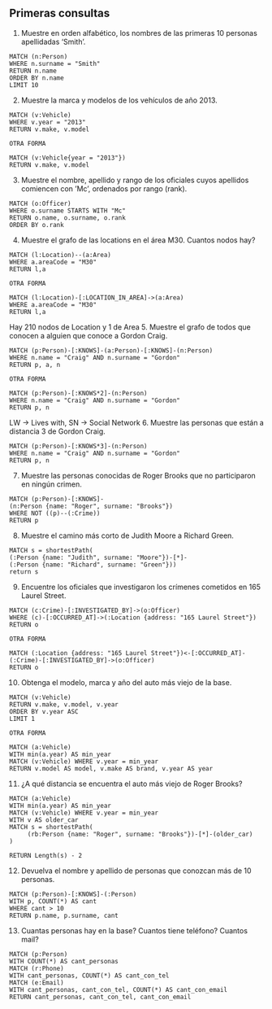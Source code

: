## Primeras consultas
1.  Muestre en orden alfabético, los nombres de las primeras 10 personas apellidadas ‘Smith’.
~~~
MATCH (n:Person) 
WHERE n.surname = "Smith" 
RETURN n.name 
ORDER BY n.name 
LIMIT 10
~~~
2.  Muestre la marca y modelos de los vehículos de año 2013.
~~~
MATCH (v:Vehicle) 
WHERE v.year = "2013"
RETURN v.make, v.model

OTRA FORMA

MATCH (v:Vehicle{year = "2013"}) 
RETURN v.make, v.model
~~~
3. Muestre el nombre, apellido y rango de los oficiales cuyos apellidos comiencen con ’Mc’, ordenados por rango (rank).
~~~
MATCH (o:Officer) 
WHERE o.surname STARTS WITH "Mc"
RETURN o.name, o.surname, o.rank
ORDER BY o.rank
~~~
4.  Muestre el grafo de las locations en el área M30. Cuantos nodos hay?
~~~
MATCH (l:Location)--(a:Area) 
WHERE a.areaCode = "M30"
RETURN l,a

OTRA FORMA

MATCH (l:Location)-[:LOCATION_IN_AREA]->(a:Area) 
WHERE a.areaCode = "M30" 
RETURN l,a
~~~
Hay 210 nodos de Location y 1 de Area
5.  Muestre el grafo de todos que conocen a alguien que conoce a Gordon Craig.
~~~
MATCH (p:Person)-[:KNOWS]-(a:Person)-[:KNOWS]-(n:Person) 
WHERE n.name = "Craig" AND n.surname = "Gordon"
RETURN p, a, n

OTRA FORMA

MATCH (p:Person)-[:KNOWS*2]-(n:Person) 
WHERE n.name = "Craig" AND n.surname = "Gordon"
RETURN p, n
~~~
LW -> Lives with, SN -> Social Network
6. Muestre las personas que están a distancia 3 de Gordon Craig.
~~~
MATCH (p:Person)-[:KNOWS*3]-(n:Person)
WHERE n.name = "Craig" AND n.surname = "Gordon"
RETURN p, n
~~~
7. Muestre las personas conocidas de Roger Brooks que no participaron en ningún crimen.
~~~
MATCH (p:Person)-[:KNOWS]-(n:Person {name: "Roger", surname: "Brooks"})
WHERE NOT ((p)--(:Crime))
RETURN p
~~~
8. Muestre el camino más corto de Judith Moore a Richard Green.
~~~
MATCH s = shortestPath(
(:Person {name: "Judith", surname: "Moore"})-[*]-(:Person {name: "Richard", surname: "Green"})) 
return s
~~~
9. Encuentre los oficiales que investigaron los crímenes cometidos en 165 Laurel Street.
~~~
MATCH (c:Crime)-[:INVESTIGATED_BY]->(o:Officer) 
WHERE (c)-[:OCCURRED_AT]->(:Location {address: "165 Laurel Street"}) 
RETURN o

OTRA FORMA

MATCH (:Location {address: "165 Laurel Street"})<-[:OCCURRED_AT]-(:Crime)-[:INVESTIGATED_BY]->(o:Officer) 
RETURN o
~~~
10. Obtenga el modelo, marca y año del auto más viejo de la base.
~~~
MATCH (v:Vehicle)
RETURN v.make, v.model, v.year
ORDER BY v.year ASC
LIMIT 1

OTRA FORMA

MATCH (a:Vehicle) 
WITH min(a.year) AS min_year
MATCH (v:Vehicle) WHERE v.year = min_year 
RETURN v.model AS model, v.make AS brand, v.year AS year
~~~
11. ¿A qué distancia se encuentra el auto más viejo de Roger Brooks?
~~~
MATCH (a:Vehicle) 
WITH min(a.year) AS min_year 
MATCH (v:Vehicle) WHERE v.year = min_year 
WITH v AS older_car 
MATCH s = shortestPath(
     (rb:Person {name: "Roger", surname: "Brooks"})-[*]-(older_car)
) 

RETURN Length(s) - 2
~~~
12. Devuelva el nombre y apellido de personas que conozcan más de 10 personas.
~~~
MATCH (p:Person)-[:KNOWS]-(:Person)
WITH p, COUNT(*) AS cant
WHERE cant > 10
RETURN p.name, p.surname, cant
~~~
13. Cuantas personas hay en la base? Cuantos tiene teléfono? Cuantos mail?
~~~
MATCH (p:Person)
WITH COUNT(*) AS cant_personas
MATCH (r:Phone)
WITH cant_personas, COUNT(*) AS cant_con_tel
MATCH (e:Email)
WITH cant_personas, cant_con_tel, COUNT(*) AS cant_con_email
RETURN cant_personas, cant_con_tel, cant_con_email
~~~